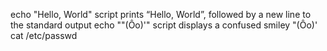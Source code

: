 echo "Hello, World" script prints “Hello, World”, followed by a new line to the standard output
echo "\"(Ôo)'" script displays a confused smiley "(Ôo)'
cat /etc/passwd
